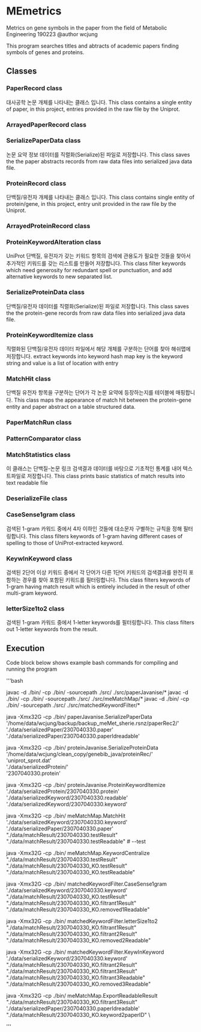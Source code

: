 # MEmetrics
Metrics on gene symbols in the paper from the field of Metabolic Engineering
190223 @author wcjung

This program searches titles and abtracts of academic papers finding symbols
of genes and proteins.

## Classes 

### PaperRecord class

대사공학 논문 개체를 나타내는 클래스 입니다.
This class contains a single entity of paper, in this project, entries 
provided in the raw file by the Uniprot.

 
### ArrayedPaperRecord class


### SerializePaperData class

논문 요약 정보 데이터를 직렬화(Serialize)된 파일로 저장합니다.
This class saves the the paper abstracts records from raw data files into
serialized java data file.


### ProteinRecord class

단백질/유전자 개체를 나타내는 클래스 입니다.
This class contains single entity of protein/gene, in this project, entry 
unit provided in the raw file by the Uniprot.


### ArrayedProteinRecord class


### ProteinKeywordAlteration class

UniProt 단백질, 유전자가 갖는 키워드 항목의 검색에 관용도가 필요한 것들을 찾아서 추가적인 
키워드를 갖는 리스트를 만들어 저장합니다.
This class filter keywords which need generosity for redundant spell or
punctuation, and add alternative keywords to new separated list. 


### SerializeProteinData class

단백질/유전자 데이터를 직렬화(Serialize)된 파일로 저장합니다.
This class saves the the protein-gene records from raw data files into
serialized java data file.


### ProteinKeywordItemize class

직렬화된 단백질/유전자 데이터 파일에서 해당 개체를 구분하는 단어를 찾아 해쉬맵에
저장합니다.
extract keywords into keyword hash map
key is the keyword string and value is a list of location with entry


### MatchHit class
 
단백질 유전자 항목을 구분하는 단어가 각 논문 요약에 등장하는지를 테이블에 매핑합니다. 
This class maps the appearance of match hit between the protein-gene entity
and paper abstract on a table structured data.


### PaperMatchRun class
 
 
### PatternComparator class


### MatchStatistics class

이 클래스는 단백질-논문 링크 검색결과 데이터를 바탕으로 기초적인 통계를 내어
텍스트파일로 저장합니다.
This class prints basic statistics of match results into text readable file
 
### DeserializeFile class

 
### CaseSense1gram class

검색된 1-gram 카워드 중에서 4자 이하인 것들에 대소문자 구별하는 규칙을 정해 필터링합니다.
This class filters keywords of 1-gram having different cases of spelling to 
those of UniProt-extracted keyword.


### KeywInKeyword class

검색된 2단어 이상 키워드 중에서 각 단어가 다른 1단어 키워드의 검색결과를 완전히 포함하는 경우를 
찾아 포함된 키워드를 필터링합니다.
This class filters keywords of 1-gram having match result which is entirely 
included in the result of other multi-gram keyword.


### letterSize1to2 class

검색된 1-gram 카워드 중에서 1-letter keywords를 필터링합니다.
This class filters out 1-letter keywords from the result.



## Execution

Code block below shows example bash commands for compiling and running the program 

'''bash

javac -d ./bin/ -cp ./bin/ -sourcepath ./src/ ./src/paperJavanise/*
javac -d ./bin/ -cp ./bin/ -sourcepath ./src/ ./src/meMatchMap/*
javac -d ./bin/ -cp ./bin/ -sourcepath ./src/ ./src/matchedKeywordFilter/*

java -Xmx32G -cp ./bin/ paperJavanise.SerializePaperData \
         '/home/data/wcjung/backup/backup_meMet_sherie.rsnz/paperRec2/' \
         './data/serializedPaper/2307040330.paper' \
         './data/serializedPaper/2307040330.paperIdreadable' 


java -Xmx32G -cp ./bin/ proteinJavanise.SerializeProteinData \
         '/home/data/wcjung/clean_copy/genebib_java/proteinRec/' \
         'uniprot_sprot.dat' \
         './data/serializedProtein/' \
         '2307040330.protein' 


java -Xmx32G -cp ./bin/ proteinJavanise.ProteinKeywordItemize \
         './data/serializedProtein/2307040330.protein' \
         './data/serializedKeyword/2307040330.readable' \
         './data/serializedKeyword/2307040330.keyword' 

java -Xmx32G -cp ./bin/ meMatchMap.MatchHit \
         './data/serializedKeyword/2307040330.keyword' \
         './data/serializedPaper/2307040330.paper' \
         "./data/matchResult/2307040330.testResult" \
         "./data/matchResult/2307040330.testReadable" # --test

java -Xmx32G -cp ./bin/ meMatchMap.KeywordCentralize \
         "./data/matchResult/2307040330.testResult" \
         "./data/matchResult/2307040330_KO.testResult" \
         "./data/matchResult/2307040330_KO.testReadable" 


java -Xmx32G -cp ./bin/ matchedKeywordFilter.CaseSense1gram \
         './data/serializedKeyword/2307040330.keyword' \
         "./data/matchResult/2307040330_KO.testResult" \
         "./data/matchResult/2307040330_KO.filtrant1Result" \
         "./data/matchResult/2307040330_KO.removed1Readable" 


java -Xmx32G -cp ./bin/ matchedKeywordFilter.letterSize1to2 \
         "./data/matchResult/2307040330_KO.filtrant1Result" \
         "./data/matchResult/2307040330_KO.filtrant2Result" \
         "./data/matchResult/2307040330_KO.removed2Readable" 


java -Xmx32G -cp ./bin/ matchedKeywordFilter.KeywInKeyword \
         './data/serializedKeyword/2307040330.keyword' \
         "./data/matchResult/2307040330_KO.filtrant2Result" \
         "./data/matchResult/2307040330_KO.filtrant3Result" \
         "./data/matchResult/2307040330_KO.filtrant3Readable" \
         "./data/matchResult/2307040330_KO.removed3Readable" 


java -Xmx32G -cp ./bin/ meMatchMap.ExportReadableResult \
         "./data/matchResult/2307040330_KO.filtrant3Result" \
         './data/serializedPaper/2307040330.paperIdreadable' \
         "./data/matchResult/2307040330_KO.keyword2paperID" \

'''
